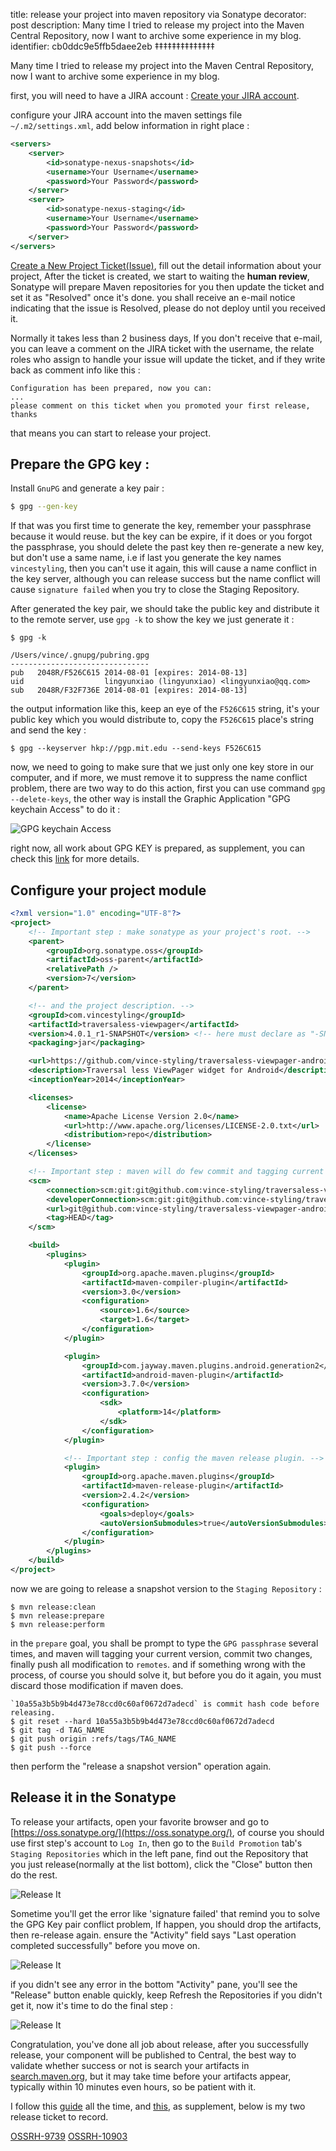 title: release your project into maven repository via Sonatype
decorator: post
description: Many time I tried to release my project into the Maven Central Repository, now I want to archive some experience in my blog.
identifier: cb0ddc9e5ffb5daee2eb
‡‡‡‡‡‡‡‡‡‡‡‡‡‡

Many time I tried to release my project into the Maven Central Repository, now I want to archive some experience in my blog.

first, you will need to have a JIRA account : [Create your JIRA account](https://issues.sonatype.org/secure/Signup!default.jspa).

configure your JIRA account into the maven settings file `~/.m2/settings.xml`, add below information in right place :

```xml
<servers>
    <server>
        <id>sonatype-nexus-snapshots</id>
        <username>Your Username</username>
        <password>Your Password</password>
    </server>
    <server>
        <id>sonatype-nexus-staging</id>
        <username>Your Username</username>
        <password>Your Password</password>
    </server>
</servers>
```

[Create a New Project Ticket(Issue)](https://issues.sonatype.org/secure/CreateIssue.jspa?issuetype=21&pid=10134),
fill out the detail information about your project, After the ticket is created, we start to waiting the **human review**,
Sonatype will prepare Maven repositories for you then update the ticket and set it as "Resolved" once it's done.
you shall receive an e-mail notice indicating that the issue is Resolved, please do not deploy until you received it.

Normally it takes less than 2 business days, If you don't receive that e-mail, you can leave a comment on the JIRA ticket with the username,
the relate roles who assign to handle your issue will update the ticket, and if they write back as comment info like this :

```
Configuration has been prepared, now you can:
...
please comment on this ticket when you promoted your first release, thanks
```

that means you can start to release your project.

## Prepare the GPG key :

Install `GnuPG` and generate a key pair :

```bash
$ gpg --gen-key
```

If that was you first time to generate the key, remember your passphrase because it would reuse. but the key can be expire,
if it does or you forgot the passphrase, you should delete the past key then re-generate a new key, but don't use a same name,
i.e if last you generate the key names `vincestyling`, then you can't use it again, this will cause a name conflict in the key server,
although you can release success but the name conflict will cause `signature failed` when you try to close the Staging Repository.

After generated the key pair, we should take the public key and distribute it to the remote server,
use `gpg -k` to show the key we just generate it :

```shell
$ gpg -k

/Users/vince/.gnupg/pubring.gpg
-------------------------------
pub   2048R/F526C615 2014-08-01 [expires: 2014-08-13]
uid                  lingyunxiao (lingyunxiao) <lingyunxiao@qq.com>
sub   2048R/F32F736E 2014-08-01 [expires: 2014-08-13]
```

the output information like this, keep an eye of the `F526C615` string,
it's your public key which you would distribute to,
copy the `F526C615` place's string and send the key :

```shell
$ gpg --keyserver hkp://pgp.mit.edu --send-keys F526C615
```

now, we need to going to make sure that we just only one key store in our computer, and if more,
we must remove it to suppress the name conflict problem, there are two way to do this action,
first you can use command `gpg --delete-keys`, the other way is install the Graphic Application "GPG keychain Access" to do it :

![GPG keychain Access](/images/release_to_maven_keychain.png "GPG keychain Access")

right now, all work about GPG KEY is prepared, as supplement, you can check this
[link](http://blog.sonatype.com/2010/01/how-to-generate-pgp-signatures-with-maven) for more details.

## Configure your project module

```xml
<?xml version="1.0" encoding="UTF-8"?>
<project>
    <!-- Important step : make sonatype as your project's root. -->
    <parent>
        <groupId>org.sonatype.oss</groupId>
        <artifactId>oss-parent</artifactId>
        <relativePath />
        <version>7</version>
    </parent>

    <!-- and the project description. -->
    <groupId>com.vincestyling</groupId>
    <artifactId>traversaless-viewpager</artifactId>
    <version>4.0.1_r1-SNAPSHOT</version> <!-- here must declare as "-SNAPSHOT" phrase. -->
    <packaging>jar</packaging>

    <url>https://github.com/vince-styling/traversaless-viewpager-android</url>
    <description>Traversal less ViewPager widget for Android</description>
    <inceptionYear>2014</inceptionYear>

    <licenses>
        <license>
            <name>Apache License Version 2.0</name>
            <url>http://www.apache.org/licenses/LICENSE-2.0.txt</url>
            <distribution>repo</distribution>
        </license>
    </licenses>

    <!-- Important step : maven will do few commit and tagging current version, so don't forget config scm. -->
    <scm>
        <connection>scm:git:git@github.com:vince-styling/traversaless-viewpager-android.git</connection>
        <developerConnection>scm:git:git@github.com:vince-styling/traversaless-viewpager-android.git</developerConnection>
        <url>git@github.com:vince-styling/traversaless-viewpager-android.git</url>
        <tag>HEAD</tag>
    </scm>

    <build>
        <plugins>
            <plugin>
                <groupId>org.apache.maven.plugins</groupId>
                <artifactId>maven-compiler-plugin</artifactId>
                <version>3.0</version>
                <configuration>
                    <source>1.6</source>
                    <target>1.6</target>
                </configuration>
            </plugin>

            <plugin>
                <groupId>com.jayway.maven.plugins.android.generation2</groupId>
                <artifactId>android-maven-plugin</artifactId>
                <version>3.7.0</version>
                <configuration>
                    <sdk>
                        <platform>14</platform>
                    </sdk>
                </configuration>
            </plugin>

            <!-- Important step : config the maven release plugin. -->
            <plugin>
                <groupId>org.apache.maven.plugins</groupId>
                <artifactId>maven-release-plugin</artifactId>
                <version>2.4.2</version>
                <configuration>
                    <goals>deploy</goals>
                    <autoVersionSubmodules>true</autoVersionSubmodules>
                </configuration>
            </plugin>
        </plugins>
    </build>
</project>
```

now we are going to release a snapshot version to the `Staging Repository` :

```shell
$ mvn release:clean
$ mvn release:prepare
$ mvn release:perform
```

in the `prepare` goal, you shall be prompt to type the `GPG passphrase` several times, and maven will tagging your current version,
commit two changes, finally push all modification to `remotes`. and if something wrong with the process, of course you should solve it,
but before you do it again, you must discard those modification if maven does.

```shell
`10a55a3b5b9b4d473e78ccd0c60af0672d7adecd` is commit hash code before releasing.
$ git reset --hard 10a55a3b5b9b4d473e78ccd0c60af0672d7adecd
$ git tag -d TAG_NAME
$ git push origin :refs/tags/TAG_NAME
$ git push --force
```

then perform the "release a snapshot version" operation again.

## Release it in the Sonatype

To release your artifacts, open your favorite browser and go to [https://oss.sonatype.org/](https://oss.sonatype.org/),
of course you should use first step's account to `Log In`, then go to the `Build Promotion` tab's `Staging Repositories`
which in the left pane, find out the Repository that you just release(normally at the list bottom),
click the "Close" button then do the rest.

![Release It](/images/release_to_maven_release_it.png "Release It")

Sometime you'll get the error like 'signature failed' that remind you to solve the GPG Key pair conflict problem,
If happen, you should drop the artifacts, then re-release again.
ensure the "Activity" field says "Last operation completed successfully" before you move on.

![Release It](/images/release_to_maven_release_it_errors.png "Release It")

if you didn't see any error in the bottom "Activity" pane, you'll see the "Release" button enable quickly,
keep Refresh the Repositories if you didn't get it, now it's time to do the final step :

![Release It](/images/release_to_maven_release_it_final.png "Release It")

Congratulation, you've done all job about release, after you successfully release, your component will be published to Central,
the best way to validate whether success or not is search your artifacts in [search.maven.org](search.maven.org),
but it may take time before your artifacts appear, typically within 10 minutes even hours, so be patient with it.

I follow this [guide](http://central.sonatype.org/pages/ossrh-guide.html) all the time,
and [this](https://docs.sonatype.org/pages/diffpages.action?pageId=6619209&originalId=13598740),
as supplement, below is my two release ticket to record.

[OSSRH-9739](https://issues.sonatype.org/browse/OSSRH-9739)
[OSSRH-10903](https://issues.sonatype.org/browse/OSSRH-10903)
